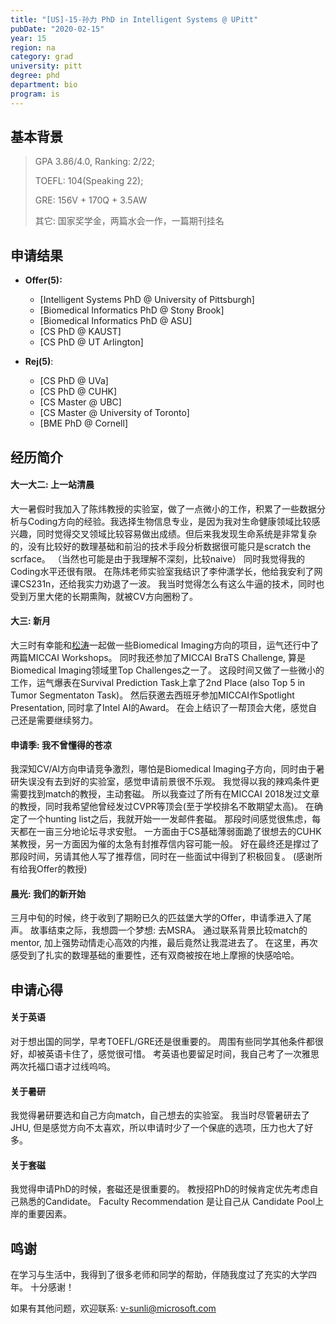 ```yaml
---
title: "[US]-15-孙力 PhD in Intelligent Systems @ UPitt"
pubDate: "2020-02-15"
year: 15
region: na
category: grad
university: pitt
degree: phd
department: bio
program: is
---
```


## 基本背景

> GPA 3.86/4.0, Ranking: 2/22;
>
> TOEFL: 104\(Speaking 22\);
>
> GRE: 156V + 170Q + 3.5AW
>
> 其它: 国家奖学金，两篇水会一作，一篇期刊挂名

## 申请结果

* **Offer\(5\):**
  * \[Intelligent Systems PhD @ University of Pittsburgh\]
  * \[Biomedical Informatics PhD @ Stony Brook\]
  * \[Biomedical Informatics PhD @ ASU\]
  * \[CS PhD @ KAUST\]
  * \[CS PhD @ UT Arlington\]

* **Rej\(5\)**:
  * \[CS PhD @ UVa\]
  * \[CS PhD @ CUHK\]
  * \[CS Master @ UBC\]
  * \[CS Master @ University of Toronto\]
  * \[BME PhD @ Cornell\]

## 经历简介

#### 大一大二: 上一站清晨

  大一暑假时我加入了陈炜教授的实验室，做了一点微小的工作，积累了一些数据分析与Coding方向的经验。我选择生物信息专业，是因为我对生命健康领域比较感兴趣，同时觉得交叉领域比较容易做出成绩。但后来我发现生命系统是非常复杂的，没有比较好的数理基础和前沿的技术手段分析数据很可能只是scratch the scrface。 （当然也可能是由于我理解不深刻，比较naive） 同时我觉得我的Coding水平还很有限。 在陈炜老师实验室我结识了李仲潇学长，他给我安利了网课CS231n，还给我实力劝退了一波。 我当时觉得怎么有这么牛逼的技术，同时也受到万里大佬的长期熏陶，就被CV方向圈粉了。

#### 大三: 新月
  大三时有幸能和[松涛](个人申请总结/计算机科学与工程系/[CN]-15-章松涛.md)一起做一些Biomedical Imaging方向的项目，运气还行中了两篇MICCAI Workshops。 同时我还参加了MICCAI BraTS Challenge, 算是Biomedical Imaging领域里Top Challenges之一了。 这段时间又做了一些微小的工作，运气爆表在Survival Prediction Task上拿了2nd Place (also Top 5 in Tumor Segmentaton Task)。 然后获邀去西班牙参加MICCAI作Spotlight Presentation, 同时拿了Intel AI的Award。 在会上结识了一帮顶会大佬，感觉自己还是需要继续努力。

#### 申请季: 我不曾懂得的苍凉
  我深知CV/AI方向申请竞争激烈，哪怕是Biomedical Imaging子方向，同时由于暑研失误没有去到好的实验室，感觉申请前景很不乐观。 我觉得以我的辣鸡条件更需要找到match的教授，主动套磁。 所以我查过了所有在MICCAI 2018发过文章的教授，同时我希望他曾经发过CVPR等顶会(至于学校排名不敢期望太高)。 在确定了一个hunting list之后，我就开始一一发邮件套磁。 那段时间感觉很焦虑，每天都在一亩三分地论坛寻求安慰。 一方面由于CS基础薄弱面跪了很想去的CUHK某教授，另一方面因为催的太急有封推荐信内容可能一般。 好在最终还是撑过了那段时间，另请其他人写了推荐信，同时在一些面试中得到了积极回复。 (感谢所有给我Offer的教授)

#### 晨光: 我们的新开始
  三月中旬的时候，终于收到了期盼已久的匹兹堡大学的Offer，申请季进入了尾声。 故事结束之际，我想圆一个梦想: 去MSRA。 通过联系背景比较match的mentor, 加上强势动情走心高效的内推，最后竟然让我混进去了。 在这里，再次感受到了扎实的数理基础的重要性，还有双商被按在地上摩擦的快感哈哈。

## 申请心得
  
#### 关于英语
  对于想出国的同学，早考TOEFL/GRE还是很重要的。 周围有些同学其他条件都很好，却被英语卡住了，感觉很可惜。 考英语也要留足时间，我自己考了一次雅思两次托福口语才过线呜呜。

#### 关于暑研
  我觉得暑研要选和自己方向match，自己想去的实验室。 我当时尽管暑研去了JHU, 但是感觉方向不太喜欢，所以申请时少了一个保底的选项，压力也大了好多。

#### 关于套磁
  我觉得申请PhD的时候，套磁还是很重要的。 教授招PhD的时候肯定优先考虑自己熟悉的Candidate。 Faculty Recommendation 是让自己从 Candidate Pool上岸的重要因素。

## 鸣谢
  在学习与生活中，我得到了很多老师和同学的帮助，伴随我度过了充实的大学四年。 十分感谢！
  
  如果有其他问题，欢迎联系: v-sunli@microsoft.com
